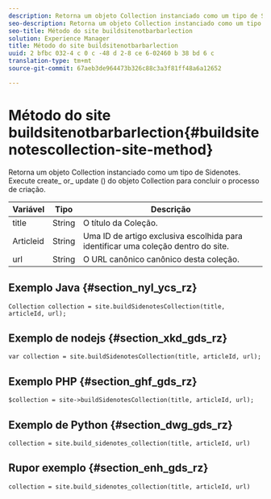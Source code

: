 ```yaml
---
description: Retorna um objeto Collection instanciado como um tipo de Sidenotes. Execute create_ or_ update () do objeto Collection para concluir o processo de criação.
seo-description: Retorna um objeto Collection instanciado como um tipo de Sidenotes. Execute create_ or_ update () do objeto Collection para concluir o processo de criação.
seo-title: Método do site buildsitenotbarbarlection
solution: Experience Manager
title: Método do site buildsitenotbarbarlection
uuid: 2 bfbc 032-4 c 0 c -48 d 2-8 ce 6-02460 b 38 bd 6 c
translation-type: tm+mt
source-git-commit: 67aeb3de964473b326c88c3a3f81ff48a6a12652

---
```



# Método do site buildsitenotbarbarlection{#buildsitenotescollection-site-method}

Retorna um objeto Collection instanciado como um tipo de Sidenotes. Execute create_ or_ update () do objeto Collection para concluir o processo de criação.

| Variável | Tipo | Descrição |
|--- |--- |--- |
| title | String | O título da Coleção. |
| Articleid | String | Uma ID de artigo exclusiva escolhida para identificar uma coleção dentro do site. |
| url | String | O URL canônico canônico desta coleção. |

## Exemplo Java {#section_nyl_ycs_rz}

```
Collection collection = site.buildSidenotesCollection(title, articleId, url); 
```

## Exemplo de nodejs {#section_xkd_gds_rz}

```
var collection = site.buildSidenotesCollection(title, articleId, url); 
```

## Exemplo PHP {#section_ghf_gds_rz}

```
$collection = site->buildSidenotesCollection(title, articleId, url); 
```

## Exemplo de Python {#section_dwg_gds_rz}

```
collection = site.build_sidenotes_collection(title, articleId, url) 
```

## Rupor exemplo {#section_enh_gds_rz}

```
collection = site.build_sidenotes_collection(title, articleId, url) 
```
